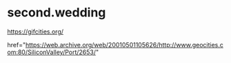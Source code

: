 # second.wedding

https://gifcities.org/

href="https://web.archive.org/web/20010501105626/http://www.geocities.com:80/SiliconValley/Port/2653/"

